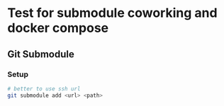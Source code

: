 # Test for submodule coworking and docker compose

## Git Submodule

### Setup

```bash
# better to use ssh url
git submodule add <url> <path>

```
